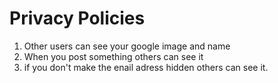 # Privacy Policies
1. Other users can see your google image and name
2. When you post something others can see it
3. if you don't make the enail adress hidden others can see it.

